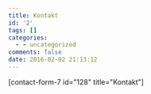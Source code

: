```yaml
---
title: Kontakt
id: '2'
tags: []
categories:
  - - uncategorized
comments: false
date: 2016-02-02 21:13:12
---
```


\[contact-form-7 id="128" title="Kontakt"\]